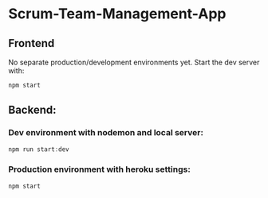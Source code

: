 # Scrum-Team-Management-App

## Frontend
No separate production/development environments yet. Start the dev server with:
```js
npm start 
```
## Backend:
### Dev environment with nodemon and local server:
```js
npm run start:dev
```
### Production environment with heroku settings:
```js
npm start
```